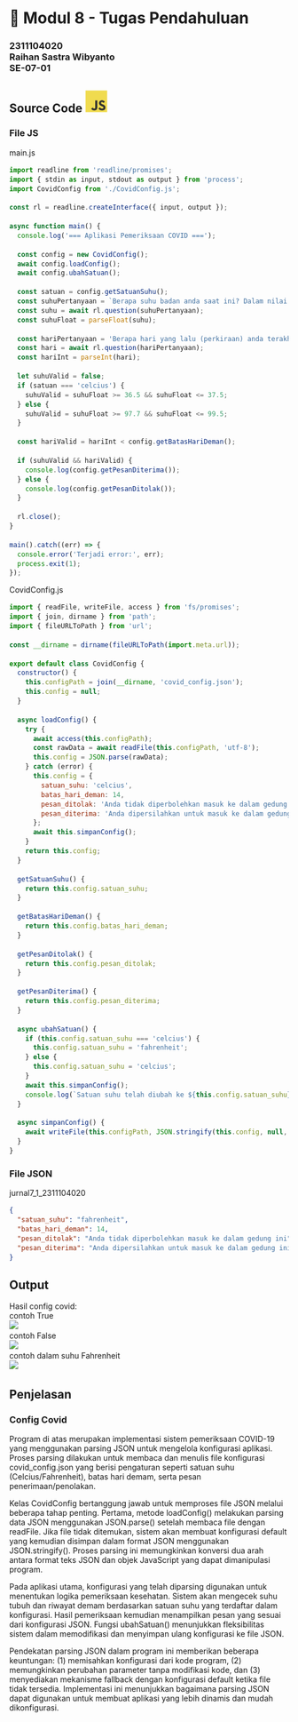# 📘 Modul 8 - Tugas Pendahuluan

### 2311104020<br> Raihan Sastra Wibyanto<br> SE-07-01

##  Source Code <img src="https://github.com/devicons/devicon/blob/master/icons/javascript/javascript-original.svg" title="JavaScript" alt="JavaScript" width="40" height="40"/>
### File JS
main.js
```js
import readline from 'readline/promises';
import { stdin as input, stdout as output } from 'process';
import CovidConfig from './CovidConfig.js';

const rl = readline.createInterface({ input, output });

async function main() {
  console.log('=== Aplikasi Pemeriksaan COVID ===');

  const config = new CovidConfig();
  await config.loadConfig();
  await config.ubahSatuan();

  const satuan = config.getSatuanSuhu();
  const suhuPertanyaan = `Berapa suhu badan anda saat ini? Dalam nilai ${satuan}: `;
  const suhu = await rl.question(suhuPertanyaan);
  const suhuFloat = parseFloat(suhu);

  const hariPertanyaan = 'Berapa hari yang lalu (perkiraan) anda terakhir memiliki gejala demam? ';
  const hari = await rl.question(hariPertanyaan);
  const hariInt = parseInt(hari);

  let suhuValid = false;
  if (satuan === 'celcius') {
    suhuValid = suhuFloat >= 36.5 && suhuFloat <= 37.5;
  } else {
    suhuValid = suhuFloat >= 97.7 && suhuFloat <= 99.5;
  }

  const hariValid = hariInt < config.getBatasHariDeman();

  if (suhuValid && hariValid) {
    console.log(config.getPesanDiterima());
  } else {
    console.log(config.getPesanDitolak());
  }

  rl.close();
}

main().catch((err) => {
  console.error('Terjadi error:', err);
  process.exit(1);
});

```
CovidConfig.js
```js
import { readFile, writeFile, access } from 'fs/promises';
import { join, dirname } from 'path';
import { fileURLToPath } from 'url';

const __dirname = dirname(fileURLToPath(import.meta.url));

export default class CovidConfig {
  constructor() {
    this.configPath = join(__dirname, 'covid_config.json');
    this.config = null;
  }

  async loadConfig() {
    try {
      await access(this.configPath);
      const rawData = await readFile(this.configPath, 'utf-8');
      this.config = JSON.parse(rawData);
    } catch (error) {
      this.config = {
        satuan_suhu: 'celcius',
        batas_hari_deman: 14,
        pesan_ditolak: 'Anda tidak diperbolehkan masuk ke dalam gedung ini',
        pesan_diterima: 'Anda dipersilahkan untuk masuk ke dalam gedung ini',
      };
      await this.simpanConfig();
    }
    return this.config;
  }

  getSatuanSuhu() {
    return this.config.satuan_suhu;
  }

  getBatasHariDeman() {
    return this.config.batas_hari_deman;
  }

  getPesanDitolak() {
    return this.config.pesan_ditolak;
  }

  getPesanDiterima() {
    return this.config.pesan_diterima;
  }

  async ubahSatuan() {
    if (this.config.satuan_suhu === 'celcius') {
      this.config.satuan_suhu = 'fahrenheit';
    } else {
      this.config.satuan_suhu = 'celcius';
    }
    await this.simpanConfig();
    console.log(`Satuan suhu telah diubah ke ${this.config.satuan_suhu}`);
  }

  async simpanConfig() {
    await writeFile(this.configPath, JSON.stringify(this.config, null, 2));
  }
}
```
### File JSON
jurnal7_1_2311104020
```json
{
  "satuan_suhu": "fahrenheit",
  "batas_hari_deman": 14,
  "pesan_ditolak": "Anda tidak diperbolehkan masuk ke dalam gedung ini",
  "pesan_diterima": "Anda dipersilahkan untuk masuk ke dalam gedung ini"
}
```

## Output
Hasil config covid:<br>
contoh True<br>
<img src="https://github.com/user-attachments/assets/3697c9df-39ff-4f09-b403-4173c74928e0" width=300><br>
contoh False<br>
<img src="https://github.com/user-attachments/assets/07133490-3a1e-460b-8351-bc2d086679c9" width=300><br>
contoh dalam suhu Fahrenheit<br>
<img src="https://github.com/user-attachments/assets/8e8aac90-a981-4912-884f-1502761ebb1a" width=300>


## Penjelasan
### Config Covid
<p>
Program di atas merupakan implementasi sistem pemeriksaan COVID-19 yang menggunakan parsing JSON untuk mengelola konfigurasi aplikasi. Proses parsing dilakukan untuk membaca dan menulis file konfigurasi covid_config.json yang berisi pengaturan seperti satuan suhu (Celcius/Fahrenheit), batas hari demam, serta pesan penerimaan/penolakan.<br>
  
Kelas CovidConfig bertanggung jawab untuk memproses file JSON melalui beberapa tahap penting. Pertama, metode loadConfig() melakukan parsing data JSON menggunakan JSON.parse() setelah membaca file dengan readFile. Jika file tidak ditemukan, sistem akan membuat konfigurasi default yang kemudian disimpan dalam format JSON menggunakan JSON.stringify(). Proses parsing ini memungkinkan konversi dua arah antara format teks JSON dan objek JavaScript yang dapat dimanipulasi program.<br>

Pada aplikasi utama, konfigurasi yang telah diparsing digunakan untuk menentukan logika pemeriksaan kesehatan. Sistem akan mengecek suhu tubuh dan riwayat demam berdasarkan satuan suhu yang terdaftar dalam konfigurasi. Hasil pemeriksaan kemudian menampilkan pesan yang sesuai dari konfigurasi JSON. Fungsi ubahSatuan() menunjukkan fleksibilitas sistem dalam memodifikasi dan menyimpan ulang konfigurasi ke file JSON.<br>

Pendekatan parsing JSON dalam program ini memberikan beberapa keuntungan: (1) memisahkan konfigurasi dari kode program, (2) memungkinkan perubahan parameter tanpa modifikasi kode, dan (3) menyediakan mekanisme fallback dengan konfigurasi default ketika file tidak tersedia. Implementasi ini menunjukkan bagaimana parsing JSON dapat digunakan untuk membuat aplikasi yang lebih dinamis dan mudah dikonfigurasi.
</p>
